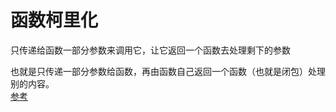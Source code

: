 # 函数柯里化

只传递给函数一部分参数来调用它，让它返回一个函数去处理剩下的参数

也就是只传递一部分参数给函数，再由函数自己返回一个函数（也就是闭包）处理别的内容。  
[参考](https://llh911001.gitbooks.io/mostly-adequate-guide-chinese/content/)
